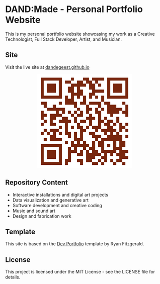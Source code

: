# DAND:Made - Personal Portfolio Website

This is my personal portfolio website showcasing my work as a Creative Technologist, Full Stack Developer, Artist, and Musician.

## Site
Visit the live site at [dandegeest.github.io](https://dandegeest.github.io)

<div align="center">
  <img src="images/degeest.github.io.png" alt="Portfolio Website Preview" width="300"/>
</div>

## Repository Content
- Interactive installations and digital art projects
- Data visualization and generative art
- Software development and creative coding
- Music and sound art
- Design and fabrication work

## Template
This site is based on the [Dev Portfolio](https://github.com/RyanFitzgerald/devportfolio) template by Ryan Fitzgerald.

## License
This project is licensed under the MIT License - see the LICENSE file for details.
